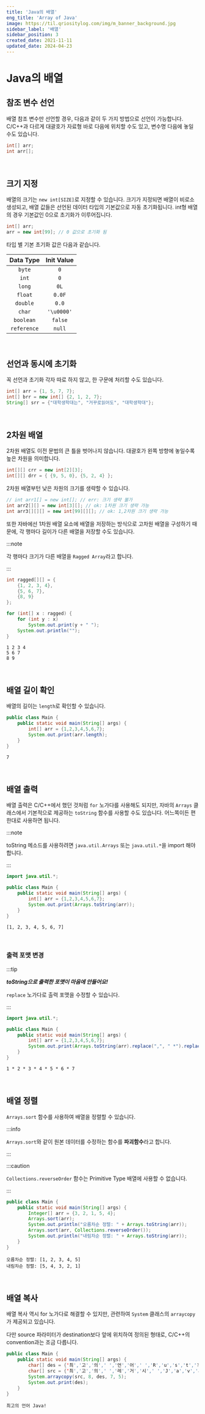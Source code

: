 ```yaml
---
title: 'Java의 배열'
eng_title: 'Array of Java'
image: https://til.qriositylog.com/img/m_banner_background.jpg
sidebar_label: '배열'
sidebar_position: 3
created_date: 2021-11-11
updated_date: 2024-04-23
---
```


# Java의 배열

## 참조 변수 선언

배열 참조 변수만 선언할 경우, 다음과 같이 두 가지 방법으로 선언이 가능합니다. C/C++과 다르게 대괄호가 자료형 바로 다음에 위치할 수도 있고, 변수명 다음에 놓일 수도 있습니다.

```java
int[] arr;
int arr[];
```
<br />

## 크기 지정

배열의 크기는 `new int[SIZE]`로 지정할 수 있습니다. 크기가 지정되면 배열이 비로소 생성되고, 배열 값들은 선언된 데이터 타입의 기본값으로 자동 초기화됩니다. int형 배열의 경우 기본값인 0으로 초기화가 이루어집니다.

```java
int[] arr;
arr = new int[99]; // 0 값으로 초기화 됨
```

타입 별 기본 초기화 값은 다음과 같습니다.

| Data Type | Init Value |
| :-------: | :--------: |
| `byte` | `0` |
| `int` | `0` |
| `long` | `0L` |
| `float` | `0.0F` |
| `double` | `0.0` |
| `char` | `'\u0000'` |
| `boolean` | `false` |
| `reference` | `null` |
<br />

## 선언과 동시에 초기화

꼭 선언과 초기화 각자 따로 하지 않고, 한 구문에 처리할 수도 있습니다.

```java
int[] arr = {1, 5, 7, 7};
int[] brr = new int[] {2, 1, 2, 7};
String[] srr = {"대학생학대는", "거꾸로읽어도", "대학생학대"};
```
<br />

## 2차원 배열
2차원 배열도 이전 문법의 큰 틀을 벗어나지 않습니다. 대괄호가 왼쪽 방향에 놓일수록 높은 차원을 의미합니다.

```java
int[][] crr = new int[2][3];
int[][] drr = { {9, 5, 0}, {5, 2, 4} };
```

2차원 배열부턴 낮은 차원의 크기를 생략할 수 있습니다.

```java
// int arr1[] = new int[]; // err: 크기 생략 불가
int arr2[][] = new int[3][]; // ok: 1차원 크기 생략 가능
int arr3[][][] = new int[99][][]; // ok: 1,2차원 크기 생략 가능
```

또한 자바에선 1차원 배열 요소에 배열을 저장하는 방식으로 고차원 배열을 구성하기 때문에, 각 행마다 길이가 다른 배열을 저장할 수도 있습니다.

:::note

각 행마다 크기가 다른 배열을 `Ragged Array`라고 합니다.

:::

```java
int ragged[][] = {
    {1, 2, 3, 4},
    {5, 6, 7},
    {8, 9}
};

for (int[] x : ragged) {
    for (int y : x)
        System.out.print(y + " ");
    System.out.println("");
}
```
```text title=결과
1 2 3 4
5 6 7
8 9
```

<br />

## 배열 길이 확인

배열의 길이는 `length`로 확인할 수 있습니다.

```java
public class Main {
	public static void main(String[] args) {
        int[] arr = {1,2,3,4,5,6,7};
        System.out.print(arr.length);
    }
}
```
```text title=결과
7
```
<br />

## 배열 출력

배열 출력은 C/C++에서 했던 것처럼 `for` 노가다를 사용해도 되지만, 자바의 `Arrays` 클래스에서 기본적으로 제공하는 `toString` 함수를 사용할 수도 있습니다. 어느쪽이든 편한대로 사용하면 됩니다.

:::note

toString 메소드를 사용하려면 `java.util.Arrays` 또는 `java.util.*`을 import 해야 합니다.

:::

```java
import java.util.*;

public class Main {
	public static void main(String[] args) {
        int[] arr = {1,2,3,4,5,6,7};
        System.out.print(Arrays.toString(arr));
    }
}
```
```text title=결과
[1, 2, 3, 4, 5, 6, 7]
```
<br />

### 출력 포맷 변경
:::tip

***toString으로 출력한 포맷이 마음에 안들어요!***

`replace` 노가다로 출력 포맷을 수정할 수 있습니다.

:::

```java
import java.util.*;

public class Main {
	public static void main(String[] args) {
        int[] arr = {1,2,3,4,5,6,7};
        System.out.print(Arrays.toString(arr).replace(",", " *").replace("[", "").replace("]", ""));
    }
}
```
```text title=결과
1 * 2 * 3 * 4 * 5 * 6 * 7
```
<br />

## 배열 정렬

`Arrays.sort` 함수를 사용하여 배열을 정렬할 수 있습니다.

:::info

`Arrays.sort`와 같이 원본 데이터를 수정하는 함수를 **파괴함수**라고 합니다.

:::

:::caution

`Collections.reverseOrder` 함수는 Primitive Type 배열에 사용할 수 없습니다.

:::

```java
public class Main {
    public static void main(String[] args) {
        Integer[] arr = {3, 2, 1, 5, 4};
        Arrays.sort(arr);
        System.out.println("오름차순 정렬: " + Arrays.toString(arr));
        Arrays.sort(arr, Collections.reverseOrder());
        System.out.println("내림차순 정렬: " + Arrays.toString(arr));
    }
}
```
```text title=결과
오름차순 정렬: [1, 2, 3, 4, 5]
내림차순 정렬: [5, 4, 3, 2, 1]
```

<br />

## 배열 복사

배열 복사 역시 for 노가다로 해결할 수 있지만, 관련하여 `System` 클래스의 `arraycopy`가 제공되고 있습니다.

다만 source 파라미터가 destination보다 앞에 위치하여 정의된 형태로, C/C++의 convention과는 조금 다릅니다.

```java
public class Main {
	public static void main(String[] args) {
        char[] des = {'최','고','의',' ','언','어',' ','R','u','s','t','?'};
	    char[] src = {'최','고','의',' ','레','거','시',' ','J','a','v','a','!'};
	    System.arraycopy(src, 8, des, 7, 5);
        System.out.print(des);
    }
}
```
```text title=결과
최고의 언어 Java!
```